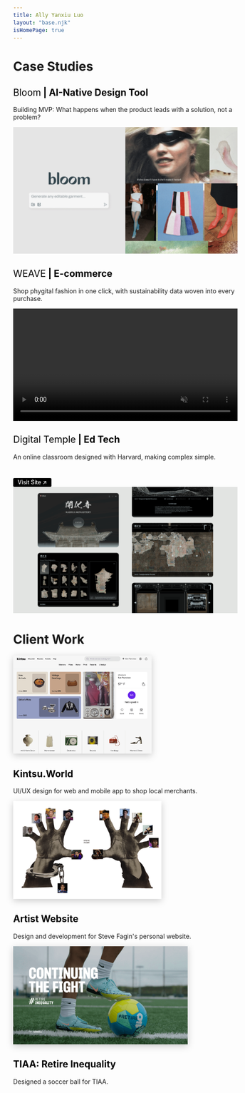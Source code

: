```yaml
---
title: Ally Yanxiu Luo
layout: "base.njk"
isHomePage: true
---
```


<div class="parent">
    <div class="div1"><h1>Case Studies</h1></div>
    <div class="div6">
        <h2><a href="./projects/bloom/" style="text-decoration: none; color: black;"><span style="font-weight:400">Bloom</span> | AI-Native Design Tool</a></h2>
        <p>Building MVP: What happens when the product leads with a solution, not a problem?<br><span style="color: #D9D9D9;"></p>
    </div>
    <div class="div7">
        <a href="./projects/bloom/">
            <img src="./assets/images/bloom_cover.png" alt="Bloom - An AI-native fashion design tool" style="clip: rect(0, calc(100% - 2px), 100%, 2px);">
        </a>
    </div>
    <div class="div4">
        <h2><a href="./projects/weave/" style="text-decoration: none; color: black;"><span style="font-weight:400">WEAVE</span> | E-commerce</a></h2>
        <p>Shop phygital fashion in one click, with sustainability data woven into every purchase.</p>
    </div>
    <div class="div5">
        <a href="./projects/weave/">
            <video src="./assets/images/weave_cover.mp4" alt="Weave - A marketplace for NFT-paired phygital fashion" autoplay loop muted playsinline style="width:100%; height:auto; display:block;"></video>
        </a>
    </div>
    <div class="div2">
        <h2><a href="./projects/digitaltemple/" style="text-decoration: none; color: black;"><span style="font-weight:400"> Digital Temple</span> | Ed Tech</a></h2>
        <p>An online classroom designed with Harvard, making complex simple.</p>
            <a href="https://www.digitaltemple.art" 
               class="hide-mobile"
               style="display: inline-block; margin-top: 2em; padding: 0.2em 0.8em; font-size: 0.9em; background: #000; color: #fff; border-radius: 3px; text-decoration: none; font-weight: 500; border: none; transition: background 0.2s, opacity 0.2s;"
               onmouseover="this.style.background='rgba(128,128,128,0.4)';"
               onmouseout="this.style.background='#000';"
               target="_blank" rel="noopener">Visit Site ↗</a>
            <style>
                @media (max-width: 700px) {
                    .hide-mobile {
                        display: none !important;
                    }
                }
            </style>
    </div>
    <div class="div3">
        <a href="./projects/digitaltemple/">
            <img src="./assets/images/DT_Cover.png" alt="Digital Temple - An interactive classroom for cultural heritage site">
        </a>
    </div>
    <div class="div8"><h1>Client Work</h1></div>
    <div class="div9">
        <a href="https://www.kintsu.world/" target="_blank" rel="noopener noreferrer">
            <img 
                src="./assets/images/kintsu.png" 
                alt="Cover image for Kintsu App" 
                style="filter: drop-shadow(0 4px 8px rgba(0, 0, 0, 0.2)); height:220px;"
                class="kintsu-img"
            >
        </a>
        <style>
            @media (max-width: 700px) {
                .kintsu-img {
                    height: auto !important;
                    max-width: 100%;
                }
            }
        </style>
        <h2><a href="https://www.kintsu.world/" style="text-decoration: none; color: black;"height: 200px">Kintsu.World</a></h2>
        <p>UI/UX design for web and mobile app to shop local merchants.</p>
    </div>
    <div class="div10">
        <a href="https://www.stevefagin.com/" target="_blank" rel="noopener noreferrer">
            <img 
                src="./assets/images/SteveFagin.png" 
                alt="Cover image for Steve Fagin's personal website" 
                style="filter: drop-shadow(0 4px 8px rgba(0, 0, 0, 0.2)); height: 220px;"
                class="stevefagin-img"
            >
        </a>
        <style>
            @media (max-width: 700px) {
                .stevefagin-img {
                    height: auto !important;
                    max-width: 100%;
                }
            }
        </style>
        <h2><a href="https://www.stevefagin.com/" style="text-decoration: none; color: black;">Artist Website</a></h2>
        <p>Design and development for Steve Fagin's personal website.</p>
    </div>
    <div class="div11">
        <a href="https://retireinequality.com/soccer/" target="_blank" rel="noopener noreferrer">
            <img 
                src="./assets/images/tiaa.png" 
                alt="Soccer ball design for TIAA's retire inequality campaign" 
                style="filter: drop-shadow(0 4px 8px rgba(0, 0, 0, 0.2)); height: 220px;"
                class="tiaa-img"
            >
        </a>
        <style>
            @media (max-width: 700px) {
                .tiaa-img {
                    height: auto !important;
                    max-width: 100%;
                }
            }
        </style>
        <h2><a href="https://retireinequality.com/soccer/" style="text-decoration: none; color: black;">TIAA: Retire Inequality</a></h2>
        <p>Designed a soccer ball for TIAA.</p>
    </div>
</div>
<br><br>
